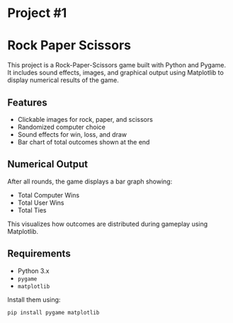 # Project #1
# Rock Paper Scissors

This project is a Rock-Paper-Scissors game built with Python and Pygame. It includes sound effects, images, and graphical output using Matplotlib to display numerical results of the game.

## Features
- Clickable images for rock, paper, and scissors
- Randomized computer choice
- Sound effects for win, loss, and draw
- Bar chart of total outcomes shown at the end

## Numerical Output
After all rounds, the game displays a bar graph showing:
- Total Computer Wins
- Total User Wins
- Total Ties

This visualizes how outcomes are distributed during gameplay using Matplotlib.

## Requirements
- Python 3.x
- `pygame`
- `matplotlib`

Install them using:
```bash
pip install pygame matplotlib
